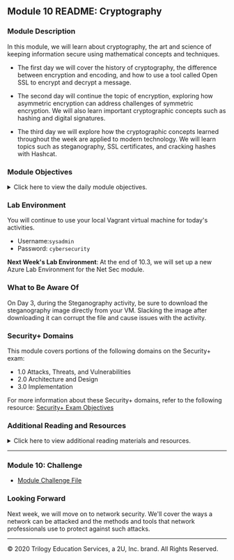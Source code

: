
## Module 10 README: Cryptography

### Module Description

In this module, we will learn about cryptography, the art and science of keeping information secure using mathematical concepts and techniques.

  - The first day we will cover the history of cryptography, the difference between encryption and encoding, and how to use a tool called Open SSL to encrypt and decrypt a message.

  - The second day will continue the topic of encryption, exploring how asymmetric encryption can address challenges of symmetric encryption. We will also learn important cryptographic concepts such as hashing and digital signatures. 

  - The third day we will explore how the cryptographic concepts learned throughout the week are applied to modern technology. We will learn topics such as steganography, SSL certificates, and cracking hashes with Hashcat.

### Module Objectives 

<details>
    <summary>Click here to view the daily module objectives.</summary>

  <br>

- **Day 1:** Intro to Cryptography
  - Use basic transcription and substitution ciphers and keys to encrypt simple messages.
  
  - Understand how encryption supports secure communication through the PAIN framework.
  
  - Differentiate between encoding and encrypting.
  
  - Calculate the strength and efficiency of various encryption levels.
  
  - Use symmetric encryption tool Open SSL to confidentially transmit secure messages.
  
- **Day 2:** Asymmetric Encryption and Hashing

  - Calculate the required number of symmetric and asymmetric keys based on the number of people exchanging secure messages.

  - Use GPG to generate keys and encrypt and decrypt private messages.

  - Use hashes to validate the integrity of data.

  - Use digital signatures to validate the authenticity of data.

- **Day 3:** Applied Cryptography and Cryptographic Attacks
  - Apply steganography to hide a message within non-secret data, such as an image.
  
  - Use SSL certificates to help authenticate a website.
  
  - Use cryptographic attack methods to crack a password.
  
  - Use Hashcat to uncover the plaintext value of a hash.

</details>


### Lab Environment

You will continue to use your local Vagrant virtual machine for today's activities. 

- Username:`sysadmin`
- Password: `cybersecurity`

**Next Week's Lab Environment**: At the end of 10.3, we will set up a new Azure Lab Environment for the Net Sec module.  

### What to Be Aware Of

On Day 3, during the Steganography activity, be sure to download the steganography image directly from your VM. Slacking the image after downloading it can corrupt the file and cause issues with the activity.

### Security+ Domains

This module covers portions of the following domains on the Security+ exam:

- 1.0 Attacks, Threats, and Vulnerabilities 
- 2.0 Architecture and Design 
- 3.0 Implementation

For more information about these Security+ domains, refer to the following resource: [Security+ Exam Objectives](https://comptiacdn.azureedge.net/webcontent/docs/default-source/exam-objectives/comptia-security-sy0-601-exam-objectives-(2-0).pdf?sfvrsn=8c5889ff_2)


### Additional Reading and Resources

<details> 
<summary> Click here to view additional reading materials and resources. </summary>
</br>

These resources are provided as optional, recommended resources to supplement the concepts covered in this module.

- **Day 1 Resources**

  - [Wikipedia: History of Cryptography](https://en.wikipedia.org/wiki/History_of_cryptography#:~:text=Cryptography%2C%20the%20use%20of%20codes,began%20thousands%20of%20years%20ago.&text=Thus%20the%20Zimmermann%20Telegram%20triggered,as%20much%20as%20two%20years.)
  - [Medium: Understanding Encoding](https://medium.com/@gdgupta11/understanding-different-types-of-encoding-540b403bff10)
  - [Digicert.com: Guide to Open SSL](https://www.digicert.com/kb/ssl-support/openssl-quick-reference-guide.htm)

- **Day 2 Resources**
- [Medium: GPG Quickstart Guide](https://medium.com/@acparas/gpg-quickstart-guide-d01f005ca99)
  - [Search Security | Tech Target: Guide to Asymmetric Encryption](https://searchsecurity.techtarget.com/definition/asymmetric-cryptography)
  - [instalssl.com: What is a Digital Signature?](https://www.instantssl.com/digital-signature)


- **Day 3 Resources**

  - [Infosec Institute: Guide to Hashcat](https://resources.infosecinstitute.com/hashcat-tutorial-beginners/#gref)
  - [Edureka.co: Guide to Steganography](https://www.edureka.co/blog/steganography-tutorial)
  - [digicert.com: How do SSL Certificates Work?](https://www.digicert.com/ssl/)


</details>

---

### Module 10: Challenge

- [Module Challenge File](../../2-Homework/10-Cryptography/readme.md)


### Looking Forward 

Next week, we will move on to network security. We'll cover the ways a network can be attacked and the methods and tools that network professionals use to protect against such attacks.



---


© 2020 Trilogy Education Services, a 2U, Inc. brand. All Rights Reserved.    
